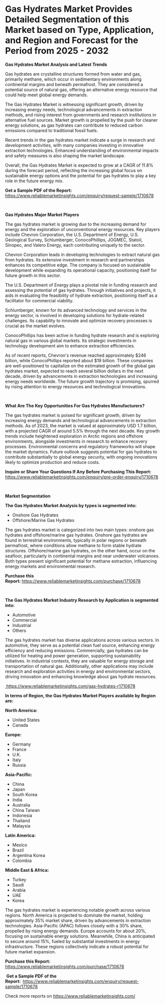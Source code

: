 <p><h1>Gas Hydrates Market Provides Detailed Segmentation of this Market based on Type, Application, and Region and Forecast for the Period from 2025 - 2032</h1></p><p><strong>Gas Hydrates Market Analysis and Latest Trends</strong></p>
<p><p>Gas hydrates are crystalline structures formed from water and gas, primarily methane, which occur in sedimentary environments along continental margins and beneath permafrost. They are considered a potential source of natural gas, offering an alternative energy resource that could help meet global energy demands. </p><p>The Gas Hydrates Market is witnessing significant growth, driven by increasing energy needs, technological advancements in extraction methods, and rising interest from governments and research institutions in alternative fuel sources. Market growth is propelled by the push for cleaner energy solutions, as gas hydrates can contribute to reduced carbon emissions compared to traditional fossil fuels. </p><p>Recent trends in the gas hydrates market indicate a surge in research and development activities, with many companies investing in innovative extraction technologies. Enhanced understanding of environmental impacts and safety measures is also shaping the market landscape. </p><p>Overall, the Gas Hydrates Market is expected to grow at a CAGR of 11.8% during the forecast period, reflecting the increasing global focus on sustainable energy options and the potential for gas hydrates to play a key role in the future energy mix.</p></p>
<p><strong>Get a Sample PDF of the Report:&nbsp;</strong> <a href="https://www.reliablemarketinsights.com/enquiry/request-sample/1710678?utm_campaign=2095&utm_medium=2&utm_source=Github&utm_content=ia&utm_term=30012025&utm_id=gas-hydrates">https://www.reliablemarketinsights.com/enquiry/request-sample/1710678</a></p>
<p>&nbsp;</p>
<p><strong>Gas Hydrates Major Market Players</strong></p>
<p><p>The gas hydrates market is growing due to the increasing demand for energy and the exploration of unconventional energy resources. Key players include Chevron Corporation, the U.S. Department of Energy, U.S. Geological Survey, Schlumberger, ConocoPhillips, JOGMEC, Statoil, Sinopec, and Valero Energy, each contributing uniquely to the sector.</p><p>Chevron Corporation leads in developing technologies to extract natural gas from hydrates. Its extensive investment in research and partnerships enhances its competitive edge. The company is focused on sustainable development while expanding its operational capacity, positioning itself for future growth in this sector.</p><p>The U.S. Department of Energy plays a pivotal role in funding research and assessing the potential of gas hydrates. Through initiatives and projects, it aids in evaluating the feasibility of hydrate extraction, positioning itself as a facilitator for commercial viability. </p><p>Schlumberger, known for its advanced technology and services in the energy sector, is involved in developing solutions for hydrate-related challenges. Its capability to innovate and optimize recovery processes is crucial as the market evolves.</p><p>ConocoPhillips has been active in funding hydrate research and is exploring natural gas in various global markets. Its strategic investments in technology development aim to enhance extraction efficiencies.</p><p>As of recent reports, Chevron's revenue reached approximately $246 billion, while ConocoPhillips reported about $19 billion. These companies are well-positioned to capitalize on the estimated growth of the global gas hydrates market, expected to reach several billion dollars in the next decade, driven by advancements in extraction technologies and increasing energy needs worldwide. The future growth trajectory is promising, spurred by rising attention to energy resources and technological innovations.</p></p>
<p>&nbsp;</p>
<p><strong>What Are The Key Opportunities For Gas Hydrates Manufacturers?</strong></p>
<p><p>The gas hydrates market is poised for significant growth, driven by increasing energy demands and technological advancements in extraction methods. As of 2023, the market is valued at approximately USD 1.7 billion, with a projected CAGR of around 5.5% through the next decade. Key growth trends include heightened exploration in Arctic regions and offshore environments, alongside investments in research to enhance recovery processes. Environmental concerns and regulatory frameworks will shape the market dynamics. Future outlook suggests potential for gas hydrates to contribute substantially to global energy security, with ongoing innovations likely to optimize production and reduce costs.</p></p>
<p><strong>Inquire or Share Your Questions If Any Before Purchasing This Report:</strong> <a href="https://www.reliablemarketinsights.com/enquiry/pre-order-enquiry/1710678?utm_campaign=2095&utm_medium=2&utm_source=Github&utm_content=ia&utm_term=30012025&utm_id=gas-hydrates">https://www.reliablemarketinsights.com/enquiry/pre-order-enquiry/1710678</a></p>
<p>&nbsp;</p>
<p><strong>Market Segmentation</strong></p>
<p><strong>The Gas Hydrates Market Analysis by types is segmented into:</strong></p>
<p><ul><li>Onshore Gas Hydrates</li><li>Offshore/Marine Gas Hydrates</li></ul></p>
<p><p>The gas hydrates market is categorized into two main types: onshore gas hydrates and offshore/marine gas hydrates. Onshore gas hydrates are found in terrestrial environments, typically in polar regions or beneath permafrost, where conditions allow methane to form stable hydrate structures. Offshore/marine gas hydrates, on the other hand, occur on the seafloor, particularly in continental margins and near underwater volcanoes. Both types present significant potential for methane extraction, influencing energy markets and environmental research.</p></p>
<p><strong>Purchase this Report:&nbsp;</strong><a href="https://www.reliablemarketinsights.com/purchase/1710678?utm_campaign=2095&utm_medium=2&utm_source=Github&utm_content=ia&utm_term=30012025&utm_id=gas-hydrates">https://www.reliablemarketinsights.com/purchase/1710678</a></p>
<p>&nbsp;</p>
<p><strong>The Gas Hydrates Market Industry Research by Application is segmented into:</strong></p>
<p><ul><li>Automotive</li><li>Commercial</li><li>Industrial</li><li>Others</li></ul></p>
<p><p>The gas hydrates market has diverse applications across various sectors. In automotive, they serve as a potential clean fuel source, enhancing energy efficiency and reducing emissions. Commercially, gas hydrates can be utilized for heating and power generation, supporting sustainability initiatives. In industrial contexts, they are valuable for energy storage and transportation of natural gas. Additionally, other applications may include research and exploration activities in energy and environmental sectors, driving innovation and enhancing knowledge about gas hydrate resources.</p></p>
<p><a href="https://www.reliablemarketinsights.com/gas-hydrates-r1710678?utm_campaign=2095&utm_medium=2&utm_source=Github&utm_content=ia&utm_term=30012025&utm_id=gas-hydrates">&nbsp;https://www.reliablemarketinsights.com/gas-hydrates-r1710678</a></p>
<p><strong>In terms of Region, the Gas Hydrates Market Players available by Region are:</strong></p>
<p>
    <p> <strong> North America: </strong>
        <ul>
            <li>United States</li>
            <li>Canada</li>
        </ul>
        </p> 
    <p> <strong> Europe: </strong>
        <ul>
            <li>Germany</li>
            <li>France</li>
            <li>U.K.</li>
            <li>Italy</li>
            <li>Russia</li>
        </ul>
        </p> 
    <p> <strong> Asia-Pacific: </strong>
        <ul>
            <li>China</li>
            <li>Japan</li>
            <li>South Korea</li>
            <li>India</li>
            <li>Australia</li>
            <li>China Taiwan</li>
            <li>Indonesia</li>
            <li>Thailand</li>
            <li>Malaysia</li>
        </ul>
        </p> 
    <p> <strong> Latin America: </strong>
        <ul>
            <li>Mexico</li>
            <li>Brazil</li>
            <li>Argentina Korea</li>
            <li>Colombia</li>
        </ul>
        </p> 
    <p> <strong> Middle East & Africa: </strong>
        <ul>
            <li>Turkey</li>
            <li>Saudi</li>
            <li>Arabia</li>
            <li>UAE</li>
            <li>Korea</li>
        </ul>
    </p>
    </p>
<p><p>The gas hydrates market is experiencing notable growth across various regions. North America is projected to dominate the market, holding approximately 35% market share, driven by advancements in extraction technologies. Asia-Pacific (APAC) follows closely with a 30% share, propelled by rising energy demands. Europe accounts for about 20%, focusing on sustainable energy solutions. Meanwhile, China is anticipated to secure around 15%, fueled by substantial investments in energy infrastructure. These regions collectively indicate a robust potential for future market expansion.</p></p>
<p><strong>Purchase this Report: </strong><a href="https://www.reliablemarketinsights.com/purchase/1710678?utm_campaign=2095&utm_medium=2&utm_source=Github&utm_content=ia&utm_term=30012025&utm_id=gas-hydrates">https://www.reliablemarketinsights.com/purchase/1710678</a></p>
<p>&nbsp;<strong>Get a Sample PDF of the Report:&nbsp;&nbsp;</strong><a href="https://www.reliablemarketinsights.com/enquiry/request-sample/1710678?utm_campaign=2095&utm_medium=2&utm_source=Github&utm_content=ia&utm_term=30012025&utm_id=gas-hydrates">https://www.reliablemarketinsights.com/enquiry/request-sample/1710678</a></p>
<p><strong></strong></p>
<p>Check more reports on <a href="https://www.reliablemarketinsights.com/?utm_campaign=2095&utm_medium=2&utm_source=Github&utm_content=ia&utm_term=30012025&utm_id=gas-hydrates">https://www.reliablemarketinsights.com/</a></p>